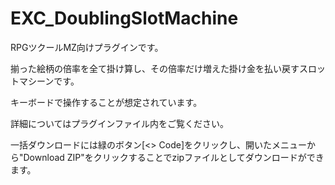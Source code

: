 # EXC_DoublingSlotMachine
RPGツクールMZ向けプラグインです。

揃った絵柄の倍率を全て掛け算し、その倍率だけ増えた掛け金を払い戻すスロットマシーンです。

キーボードで操作することが想定されています。

詳細についてはプラグインファイル内をご覧ください。

一括ダウンロードには緑のボタン[<> Code]をクリックし、開いたメニューから"Download ZIP"をクリックすることでzipファイルとしてダウンロードができます。
